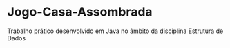 # Jogo-Casa-Assombrada
Trabalho prático desenvolvido em Java no âmbito da disciplina Estrutura de Dados
